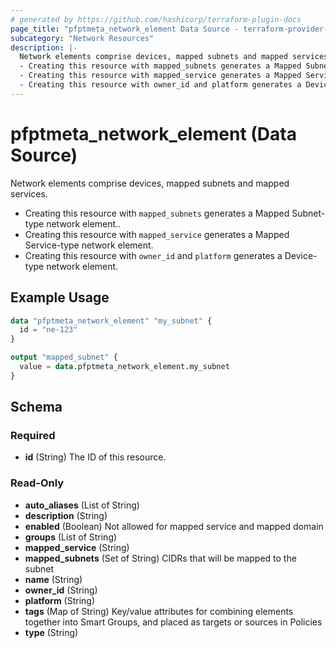 ```yaml
---
# generated by https://github.com/hashicorp/terraform-plugin-docs
page_title: "pfptmeta_network_element Data Source - terraform-provider-pfptmeta"
subcategory: "Network Resources"
description: |-
  Network elements comprise devices, mapped subnets and mapped services.
  - Creating this resource with mapped_subnets generates a Mapped Subnet-type network element..
  - Creating this resource with mapped_service generates a Mapped Service-type network element.
  - Creating this resource with owner_id and platform generates a Device-type network element.
---
```


# pfptmeta_network_element (Data Source)

Network elements comprise devices, mapped subnets and mapped services. 
- Creating this resource with `mapped_subnets` generates a Mapped Subnet-type network element..
- Creating this resource with `mapped_service` generates a Mapped Service-type network element.
- Creating this resource with `owner_id` and `platform` generates a Device-type network element.

## Example Usage

```terraform
data "pfptmeta_network_element" "my_subnet" {
  id = "ne-123"
}

output "mapped_subnet" {
  value = data.pfptmeta_network_element.my_subnet
}
```

<!-- schema generated by tfplugindocs -->
## Schema

### Required

- **id** (String) The ID of this resource.

### Read-Only

- **auto_aliases** (List of String)
- **description** (String)
- **enabled** (Boolean) Not allowed for mapped service and mapped domain
- **groups** (List of String)
- **mapped_service** (String)
- **mapped_subnets** (Set of String) CIDRs that will be mapped to the subnet
- **name** (String)
- **owner_id** (String)
- **platform** (String)
- **tags** (Map of String) Key/value attributes for combining elements together into Smart Groups, and placed as targets or sources in Policies
- **type** (String)

